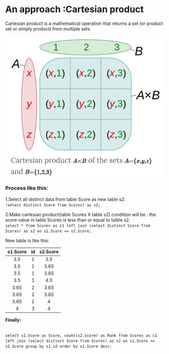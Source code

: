 # An approach :Cartesian product

Cartesian product is a mathematical operation that returns a set (or product set or simply product) from multiple sets. 


![cp](https://github.com/orionbearduo/Markdown_pic/blob/master/cp.jpg)


### Process like this:

1.Select all distinct data from table Score as new table s2.
<br>```(select distinct Score from Scores) as s2;```

2.Make cartesian product(table Scores X table s2).condition will be : the score value in table Scores is less than or equal to talble s2.
<br>```select * from Scores as s1 left join (select distinct Score from Scores) as s2 on s1.Score <= s2.Score;```

New table is like this:

|s1.Score |id |s2.Score|
| :-:| :-:  |:-:|
|3.5|	1	|3.5|
|3.5	|1|	3.65|
|3.5|	1	|3.85|
|3.5|	1	|4.0|
|3.65|	2	|3.65|
|3.65|	2	|3.85|
|3.65|	2	|4|
4	|3|	4|

<b>Finally:</b>

<br>```select s1.Score as Score, count(s2.Score) as Rank from Scores as s1 left join (select distinct Score from Scores) as s2 on s1.Score <= s2.Score group by s1.id order by s1.Score desc;```
